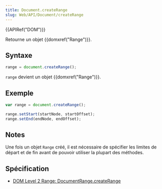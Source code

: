```yaml
---
title: Document.createRange
slug: Web/API/Document/createRange
---
```


{{APIRef("DOM")}}

Retourne un objet {{domxref("Range")}}.

## Syntaxe

```js
range = document.createRange();
```

`range` devient un objet {{domxref("Range")}}.

## Exemple

```js
var range = document.createRange();

range.setStart(startNode, startOffset);
range.setEnd(endNode, endOffset);
```

## Notes

Une fois un objet `Range` créé, il est nécessaire de spécifier les limites de départ et de fin avant de pouvoir utiliser la plupart des méthodes.

## Spécification

- [DOM Level 2 Range: DocumentRange.createRange](https://www.w3.org/TR/2000/REC-DOM-Level-2-Traversal-Range-20001113/ranges.html#Level-2-DocumentRange-idl)
